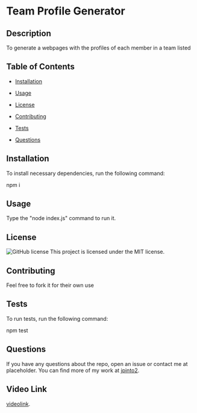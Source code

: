 # Team Profile Generator
  
## Description
  
To generate a webpages with the profiles of each member in a team listed
  
## Table of Contents 
  
* [Installation](#installation)
  
* [Usage](#usage)

* [License](#license)

* [Contributing](#contributing)
  
* [Tests](#tests)
  
* [Questions](#questions)
  
## Installation
  
To install necessary dependencies, run the following command:
  
npm i
  
## Usage
  
Type the "node index.js" command to run it.
  
## License

![GitHub license](https://img.shields.io/badge/license-MIT-green.svg)
This project is licensed under the MIT license.
    
## Contributing
  
Feel free to fork it for their own use
  
## Tests
  
To run tests, run the following command:
  
npm test

## Questions
  
If you have any questions about the repo, open an issue or contact me at placeholder. 
You can find more of my work at [jpinto2](https://github.com/jpinto2/).

## Video Link

[videolink](https://drive.google.com/file/d/1uzlhB0wbfdCZAQBcsiyo0KkXr2AiCWMS/view).
  
